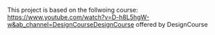 This project is based on the follwoing  course: https://www.youtube.com/watch?v=D-h8L5hgW-w&ab_channel=DesignCourseDesignCourse offered by DesignCourse